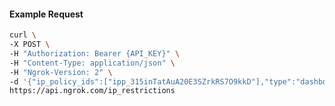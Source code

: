 <!-- Code generated for API Clients. DO NOT EDIT. -->

#### Example Request

```bash
curl \
-X POST \
-H "Authorization: Bearer {API_KEY}" \
-H "Content-Type: application/json" \
-H "Ngrok-Version: 2" \
-d '{"ip_policy_ids":["ipp_315inTatAuA20E3SZrkRS7O9kkD"],"type":"dashboard"}' \
https://api.ngrok.com/ip_restrictions
```
